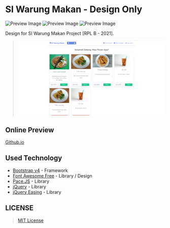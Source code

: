 # SI Warung Makan - Design Only

![Preview Image](https://img.shields.io/github/last-commit/theskinnyrat/si-warung-makan-design?style=flat-square)
![Preview Image](https://img.shields.io/github/languages/count/theskinnyrat/si-warung-makan-design?style=flat-square)
![Preview Image](https://img.shields.io/github/languages/top/theskinnyrat/si-warung-makan-design?style=flat-square)

Design for SI Warung Makan Project [RPL B - 2021].
> ![Preview Image](https://github.com/theskinnyrat/si-warung-makan-design/raw/master/preview.png)

## Online Preview

 [Github.io](https://theskinnyrat.github.io/si-warung-makan-design/)

## Used Technology

- [Bootstrap v4](https://getbootstrap.com/) - Framework
- [Font Awesome Free](https://fontawesome.com/) - Library / Design
- [Pace.JS](https://codebyzach.github.io/pace) - Library
- [jQuery](https://jquery.com/) - Library
- [jQuery Easing](https://gsgd.co.uk/sandbox/jquery/easing/) - Library

## LICENSE
> [MIT License](https://github.com/TheSkinnyRat/si-warung-makan-design/blob/master/LICENSE)
